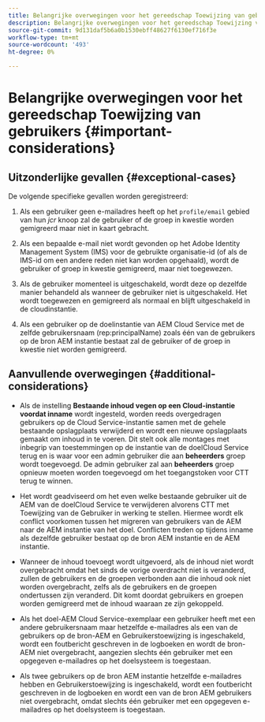 ```yaml
---
title: Belangrijke overwegingen voor het gereedschap Toewijzing van gebruikers
description: Belangrijke overwegingen voor het gereedschap Toewijzing van gebruikers
source-git-commit: 9d131daf5b6a0b1530ebff48627f6130ef716f3e
workflow-type: tm+mt
source-wordcount: '493'
ht-degree: 0%

---
```



# Belangrijke overwegingen voor het gereedschap Toewijzing van gebruikers {#important-considerations}


## Uitzonderlijke gevallen {#exceptional-cases}

De volgende specifieke gevallen worden geregistreerd:

1. Als een gebruiker geen e-mailadres heeft op het `profile/email` gebied van hun *jcr* knoop zal de gebruiker of de groep in kwestie worden gemigreerd maar niet in kaart gebracht.

1. Als een bepaalde e-mail niet wordt gevonden op het Adobe Identity Management System (IMS) voor de gebruikte organisatie-id (of als de IMS-id om een andere reden niet kan worden opgehaald), wordt de gebruiker of groep in kwestie gemigreerd, maar niet toegewezen.

1. Als de gebruiker momenteel is uitgeschakeld, wordt deze op dezelfde manier behandeld als wanneer de gebruiker niet is uitgeschakeld. Het wordt toegewezen en gemigreerd als normaal en blijft uitgeschakeld in de cloudinstantie.

1. Als een gebruiker op de doelinstantie van AEM Cloud Service met de zelfde gebruikersnaam (rep:principalName) zoals één van de gebruikers op de bron AEM instantie bestaat zal de gebruiker of de groep in kwestie niet worden gemigreerd.

## Aanvullende overwegingen {#additional-considerations}

* Als de instelling **Bestaande inhoud vegen op een Cloud-instantie voordat inname** wordt ingesteld, worden reeds overgedragen gebruikers op de Cloud Service-instantie samen met de gehele bestaande opslagplaats verwijderd en wordt een nieuwe opslagplaats gemaakt om inhoud in te voeren. Dit stelt ook alle montages met inbegrip van toestemmingen op de instantie van de doelCloud Service terug en is waar voor een admin gebruiker die aan **beheerders** groep wordt toegevoegd. De admin gebruiker zal aan **beheerders** groep opnieuw moeten worden toegevoegd om het toegangstoken voor CTT terug te winnen.

* Het wordt geadviseerd om het even welke bestaande gebruiker uit de AEM van de doelCloud Service te verwijderen alvorens CTT met Toewijzing van de Gebruiker in werking te stellen. Hiermee wordt elk conflict voorkomen tussen het migreren van gebruikers van de AEM naar de AEM instantie van het doel. Conflicten treden op tijdens inname als dezelfde gebruiker bestaat op de bron AEM instantie en de AEM instantie.

* Wanneer de inhoud toevoegt wordt uitgevoerd, als de inhoud niet wordt overgebracht omdat het sinds de vorige overdracht niet is veranderd, zullen de gebruikers en de groepen verbonden aan die inhoud ook niet worden overgebracht, zelfs als de gebruikers en de groepen ondertussen zijn veranderd. Dit komt doordat gebruikers en groepen worden gemigreerd met de inhoud waaraan ze zijn gekoppeld.

* Als het doel-AEM Cloud Service-exemplaar een gebruiker heeft met een andere gebruikersnaam maar hetzelfde e-mailadres als een van de gebruikers op de bron-AEM en Gebruikerstoewijzing is ingeschakeld, wordt een foutbericht geschreven in de logboeken en wordt de bron-AEM niet overgebracht, aangezien slechts één gebruiker met een opgegeven e-mailadres op het doelsysteem is toegestaan.

* Als twee gebruikers op de bron AEM instantie hetzelfde e-mailadres hebben en Gebruikerstoewijzing is ingeschakeld, wordt een foutbericht geschreven in de logboeken en wordt een van de bron AEM gebruikers niet overgebracht, omdat slechts één gebruiker met een opgegeven e-mailadres op het doelsysteem is toegestaan.
